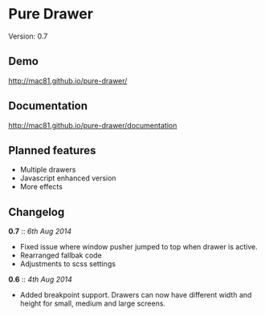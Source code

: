 # Pure Drawer

Version: 0.7

## Demo 

http://mac81.github.io/pure-drawer/

## Documentation 

http://mac81.github.io/pure-drawer/documentation

## Planned features

 - Multiple drawers
 - Javascript enhanced version
 - More effects

## Changelog

**0.7** :: *6th Aug 2014*

- Fixed issue where window pusher jumped to top when drawer is active.
- Rearranged fallbak code
- Adjustments to scss settings 

**0.6** :: *4th Aug 2014*

- Added breakpoint support. Drawers can now have different width and height for small, medium and large screens.


 
